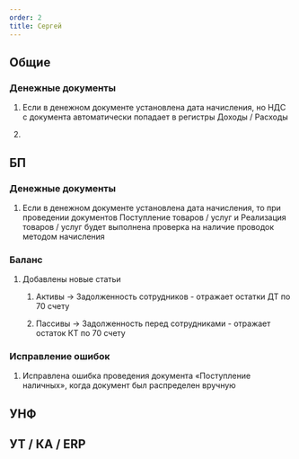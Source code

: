 ```yaml
---
order: 2
title: Сергей
---
```


## Общие

### Денежные документы

1. Если в денежном документе установлена дата начисления, но НДС с документа автоматически попадает в регистры Доходы / Расходы

2.  

## БП

### Денежные документы

1. Если в денежном документе установлена дата начисления, то при проведении документов Поступление товаров / услуг и Реализация товаров / услуг будет выполнена проверка на наличие проводок методом начисления

### Баланс

1. Добавлены новые статьи

   1. Активы -> Задолженность сотрудников - отражает остатки ДТ по 70 счету

   2. Пассивы  ->  Задолженность перед сотрудниками - отражает остаток КТ по 70 счету

### Исправление ошибок

1. Исправлена ошибка проведения документа «Поступление наличных», когда документ был распределен вручную

## УНФ



## УТ / КА / ERP
